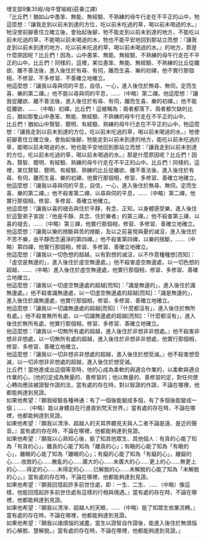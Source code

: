 增支部9集35經/母牛譬喻經(莊春江譯)  
「比丘們！猶如山中愚笨、無能、無經驗、不熟練的母牛行走在不平正的山中，牠這麼想：『讓我走到以前未到達的方位，吃以前未吃過的草，喝以前未喝過的水。』牠沒使前腳善住立確立後，會抬起後腳，牠不能走到以前未到達的地方，不能吃以前未吃過的草，不能喝以前未喝過的水，牠也不能平安地回到那站立而想：『讓我走到以前未到達的地方，吃以前未吃過的草，喝以前未喝過的水。』的地方，那是什麼原因呢？比丘們！因為，山中愚笨、無能、無經驗、不熟練的母牛行走在不平正的山中。比丘們！同樣的，這裡，某位愚笨、無能、無經驗、不熟練的比丘從離欲、離不善法後，進入後住於有尋、有伺，離而生喜、樂的初禪，他不實行那個相，不修習、不多修習、不善確立地確立。  
他這麼想：『讓我以尋與伺的平息，自信，一心，進入後住於無尋、無伺，定而生喜、樂的第二禪。』他不能以尋與伺的平息，……（中略）第二禪。他這麼想：『讓我從離欲、離不善法後，進入後住於有尋、有伺，離而生喜、樂的初禪。』他不能從離欲、……（中略）初禪，比丘們！這被稱為：兩者都落下、兩者都欠缺的比丘，猶如那隻山中愚笨、無能、無經驗、不熟練的母牛行走在不平正的山中。  
比丘們！猶如山中賢智、聰明、有經驗、熟練的母牛行走在不平正的山中，牠這麼想：『讓我走到以前未到達的方位，吃以前未吃過的草，喝以前未喝過的水。』牠使前腳善住立確立後，會抬起後腳，牠能走到以前未到達的地方，能吃以前未吃過的草，能喝以前未喝過的水，牠也能平安地回到那站立而想：『讓我走到以前未到達的方位，吃以前未吃過的草，喝以前未喝過的水。』那是什麼原因呢？比丘們！因為，賢智、聰明、有經驗、熟練的母牛行走在不平正的山中。比丘們！同樣的，這裡，某位賢智、聰明、有經驗、熟練的比丘從離欲、離不善法後，進入後住於有尋、有伺，離而生喜、樂的初禪，他實行那個相，修習、多修習、善確立地確立。  
他這麼想：『讓我以尋與伺的平息，自信，一心，進入後住於無尋、無伺，定而生喜、樂的第二禪。』他不殺害第二禪，以尋與伺的平息，……（中略）第二禪，他實行那個相，修習、多修習、善確立地確立。  
他這麼想：『讓我以喜的褪去與住於平靜，有念、正知，以身體感受樂，進入後住於這聖弟子宣說：『他是平靜、具念、住於樂者』的第三禪。』他不殺害第三禪，以喜的褪去，……（中略）第三禪，他實行那個相，修習、多修習、善確立地確立。  
他這麼想：『讓我以樂的捨斷與苦的捨斷，及以之前喜悅與憂的滅沒，進入後住於不苦不樂，由平靜而念遍淨的第四禪。』他不殺害第四禪，以樂的捨斷，……（中略）第四禪，他實行那個相，修習、多修習、善確立地確立。  
他這麼想：『讓我以一切色想的超越，以有對想的滅沒，以不作意種種想[而知]：「虛空是無邊的」，進入後住於虛空無邊處。』他不殺害虛空無邊處，以一切色想的超越，……（中略）進入後住於虛空無邊處，他實行那個相，修習、多修習、善確立地確立。  
他這麼想：『讓我以一切虛空無邊處的超越[而知]：「識是無邊的」，進入後住於識無邊處。』他不殺害識無邊處，以一切虛空無邊處的超越[而知]：「識是無邊的」，進入後住於識無邊處，他實行那個相，修習、多修習、善確立地確立。  
他這麼想：『讓我以一切識無邊處的超越[而知]：「什麼都沒有」，進入後住於無所有處。』他不殺害無所有處，以一切識無邊處的超越[而知]：「什麼都沒有」，進入後住於無所有處，他實行那個相，修習、多修習、善確立地確立。  
他這麼想：『讓我以一切無所有處的超越，進入後住於非想非非想處。』他不殺害非想非非想處，以一切無所有處的超越，進入後住於非想非非想處，他實行那個相，修習、多修習、善確立地確立。  
他這麼想：『讓我以一切非想非非想處的超越，進入後住於想受滅。』他不殺害想受滅，以一切非想非非想處的超越，進入後住於想受滅。  
比丘們！當他進或出這個等至時，他的心成為柔軟的與適合作業的，以柔軟與適合作業的心，[他的]定成為無量的、善修習的；他以無量的、善修習的定，對任何使心轉向應該被證智作證的法，當有處的存在時，對以智證的作證，不論在哪裡，他都能夠達到見證。  
如果他希望：『願我經驗各種神通：有了一個後能變成多個，有了多個後能變成一個；……（中略）能以身體自在行進直到梵天世界。』當有處的存在時，不論在哪裡，他都能夠達到見證。  
如果他希望：『願我以清淨、超越人的天耳界聽見天與人二者不論是遠、是近的聲音。』當有處的存在時，不論在哪裡，他都能夠達到見證。  
如果他希望：『願我以心熟知心後，能了知其他眾生、其他個人：有貪的心能了知為「有貪的心」，離貪的心能了知為「離貪的心」；有瞋的心能了知為「有瞋的心」，離瞋的心能了知為「離瞋的心」；有癡的心能了知為「有癡的心」，離癡的心……收斂的心……散亂的心……廣大的心……未廣大的心……更上的心……無更上的心……得定的心……未得定的心……已解脫的心……未解脫的心能了知為「未解脫的心」。』當有處的存在時，不論在哪裡，他都能夠達到見證。  
如果他希望：『願我回憶起許多前世住處，即：一生、二生、……（中略）像這樣，他能回憶起許多前世住處有這樣的行相與境遇。』當有處的存在時，不論在哪裡，他都能夠達到見證。  
如果他希望：『願我以清淨、超越人的天眼，……（中略）能了知眾生依業流轉。』當有處的存在時，不論在哪裡，他都能夠達到見證。  
如果他希望：『願我以諸煩惱的滅盡，當生以證智自作證後，能進入後住於無煩惱的心解脫、慧解脫。』當有處的存在時，不論在哪裡，他都能夠達到見證。」  
  
  
